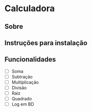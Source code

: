 # Calculadora

## Sobre


## Instruções para instalação

## Funcionalidades 

- [ ] Soma
- [ ] Subtração
- [ ] Multiplicação
- [ ] Divisão
- [ ] Raiz
- [ ] Quadrado
- [ ] Log em BD